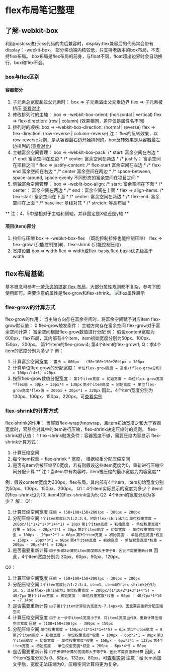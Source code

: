 # flex布局笔记整理

## 了解-webkit-box

利用postcss进行css代码的向后兼容时，display:flex兼容后的代码常会带有display：-webkit-box。
部分移动端内核较低，只支持老版本的box布局，不支持flex布局。
box布局是flex布局的前身，与float不同，float超出边界时会自动换行，box和flex不会。
### box与flex区别
#### 容器部分
1. 子元素总宽度超过父元素时：
	box => 子元素溢出父元素边界
	flex => 子元素被挤压
	[查看对比](https://codepen.io/goblin-pitcher/pen/YzKJXGX)
2. 修改排列时的主轴：
	box => -webkit-box-orient:  (horizontal | vertical)
	flex => flex-direction: (row | column)
	(效果相同，差异仅是属性名不同)
3. 排列时的顺序:
	box => -webkit-box-direction: (normal | reverse)
	flex => flex-direction: (row-reverse | column-reverse)
	注： flex的反转效果，以row-reverse为例，是从容器最右边开始排列的，box反转效果是从容器最左边排列的([查看对比](https://codepen.io/goblin-pitcher/pen/PoYyqjW))
4. 主轴富余空间管理：
	box => -webkit-box-pack: 
	/* start: 富余空间在右边 *
	/* end: 富余空间在左边 *
	/* center: 富余空间在两边 *
	/* justify； 富余空间在项目之间 *
	flex => justify-content:
	/* flex-start 富余空间在左边 *
	/* flex-end 富余空间在右边 *
	/* center 富余空间在两边 *
	/* space-between, space-around, space-evenly 不同形态的富余空间在项目之间 *
5. 侧轴富余空间管理：
	box => -weblit-box-align: 
	/* start: 富余空间在下面 *
	/* center： 富余空间在两边 *
	/* end：富余空间在上面 *
	flex => align-items:
	/* flex-start: 富余空间在下面 *
	/* center: 富余空间在两边 *
	/* flex-end: 富余空间在上面 *
	/* baseline: 基线对其 *
	/* stretch: 等高布局 *

**	注：4、5中是相对于主轴和侧轴，并非固定是X轴还是y轴 **
#### 项目(item)部分
1. 拉伸与压缩
	box => -webkit-box-flex （既能控制拉伸也能控制压缩）
	flex => flex-grow (只能控制拉伸)、flex-shrink (只能控制压缩)
2. 宽度设置
	box => width
	flex => width或flex-basis,flex-basis优先级高于width

## flex布局基础
基本概念可参考[一劳永逸的搞定 flex 布局](https://juejin.im/post/58e3a5a0a0bb9f0069fc16bb)，大部分属性规则都不复杂，参考下图使用即可。需要注意的属性是flex-grow和flex-shrink。
![flex属性展示](https://lc-gold-cdn.xitu.io/0dd26d8e99257ff36443.png?imageslim)

### flex-grow的计算方式

flex-grow的作用： 当主轴方向存在富余空间时，将富余空间赋予对应item
flex-grow默认值： 0
flex-grow触发条件： 主轴方向存在富余空间
flex-grow对于富余空间计算： 富余空间根据flex-grow数值进行分配
例：
假设content宽度为600px，flex布局，其内部有4个item，item初始宽度分别为50px、100px、150px、200px。
第1个item的flex-grow:4;
第4个item的flex-grow:1;
Q：求4个item的宽度分别为多少？
解： 
1. 计算富余空间宽度：
     `富余 = 600px - (50+100+150+200)px = 100px`
2. 计算单位flex-grow的分配宽度：
	 `单位flex-grow宽度 = 富余/(flex-grow总和) = 100px/(4+1) =20px`
3. 按照flex-grow数值分配宽度：
	 `第1个item宽度 = 初始宽度 + 单位flex-grow宽度*flex值 = 50px + 20px*4 = 130px`
	 `第4个item宽度 = 初始宽度 + 单位flex-grow宽度*flex值 = 200px + 20px*1 = 220px`
因此，4个item宽度分别为130px、100px、150px、220px。可[查看实例](https://codepen.io/goblin-pitcher/pen/VwZELNm)

### flex-shrink的计算方式

flex-shrink的作用： 当容器flex-wrap为nowrap，且item初始宽度之和大于容器宽度时，容器会对其中的item进行压缩，flex-shrink决定压缩时的规则。
flex-shrink默认值： 1
flex-shrink触发条件：容器宽度不够，需要压缩内容显示
flex-shrink计算方式：
1. 计算压缩空间
2. 每个item权重 = flex-shrink * 宽度， 根据权重分配压缩空间
3. 是否有item会被压缩至0宽度，若有则假设这些item宽度为0，重新进行压缩空间分配计算
** 注：当item中有内容时，item被压缩的最小宽度为内容宽度**

例：假设content宽度为300px，flex布局，其内部有4个item，item初始宽度分别为50px、100px、150px、200px。
Q1：4个item实际显示的宽度为多少？
item1的flex-shrink设为10;
item4的flex-shrink设为5;
Q2: 4个item的宽度分别为多少？
解：
Q1: 
1. 计算压缩空间宽度
	  `压缩 = (50+100+150+200)px - 300px = 200px`
2. 分配压缩空间
	  `4个item宽度比为1:2:3:4，初始flex-shrink为1`
	  `单位权重宽度 = 200px/(1*1+2*1+3*1+4*1) = 20px`
	  `第1个item宽度 = 初始宽度 - 单位权重宽度*权重 = 50px - 20px*1*1 = 30px`
	  `第2个item宽度 = 初始宽度 - 单位权重宽度*权重 = 100px - 20px*2*1 = 60px`
	  `第3个item宽度 = 初始宽度 - 单位权重宽度*权重 = 150px - 20px*3*1 = 90px`
	  `第4个item宽度 = 初始宽度 - 单位权重宽度*权重 = 200px - 20px*4*1 = 120px`
3. 是否需要重新计算
	  `由于步骤2计算的item宽度都大于等于0，因此不需要重新计算`
因此，4个item宽度分别为 30px、60px、90px、120px。

Q2：

1. 计算压缩空间宽度
	  `压缩 = (50+100+150+200)px - 300px = 200px`
2. 分配压缩空间
	  `4个item宽度比为1:2:3:4，item1、item4的flex-shrink分别为10、5，其余flex-shrink为1`
	  `单位权重宽度 = 200px/(1*10+2*1+3*1+4*5) = 40/7px`
	  `第1个item宽度 = 初始宽度 - 单位权重宽度*权重 = 50px - 40/7px*1*10 = -7.14px`
3. 是否需要重新计算
	  `由于第1个item计算后的宽度为-7.14px<0，因此需要重新分配压缩空间`
4. 计算压缩空间宽度
	  `由于上一步中item1宽度小于0，将item1宽度当作0，重新计算压缩空间宽度`
	  `压缩 = (100+150+200)px - 300px = 150px`
5. 分配压缩空间
	  `单位权重宽度 = 150px/(2*1+3*1+4*5) = 6px`
	  `第1个item宽度 = 0`
	  `第2个item宽度 = 初始宽度 - 单位权重宽度*权重 = 100px - 6px*2*1 = 88px`
	  `第3个item宽度 = 初始宽度 - 单位权重宽度*权重 = 150px - 6px*3*1 = 132px`
	  `第4个item宽度 = 初始宽度 - 单位权重宽度*权重 = 200px - 6px*4*5 = 80px`
6. 是否需要重新计算
	  `由于步骤5计算的宽度都大于等于0，因此不需要重新计算`
因此，4个item宽度分别为 0、88px、132px、80px。可[查看实例](https://codepen.io/goblin-pitcher/pen/RwberKv)
注意：给item添加文字后，宽度无法压缩为0，压缩空间计算将更为复杂。


  [1]: /img/bVbxQhf
